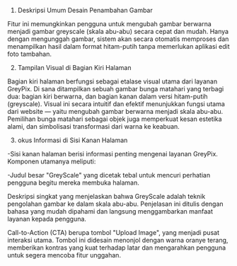1. Deskripsi Umum Desain Penambahan Gambar

Fitur ini memungkinkan pengguna untuk mengubah gambar berwarna menjadi gambar greyscale (skala abu-abu) secara cepat dan mudah. Hanya dengan mengunggah gambar, sistem akan secara otomatis memproses dan menampilkan hasil dalam format hitam-putih tanpa memerlukan aplikasi edit foto tambahan.

2. Tampilan Visual di Bagian Kiri Halaman

Bagian kiri halaman berfungsi sebagai etalase visual utama dari layanan GreyPix. Di sana ditampilkan sebuah gambar bunga matahari yang terbagi dua: bagian kiri berwarna, dan bagian kanan dalam versi hitam-putih (greyscale). Visual ini secara intuitif dan efektif menunjukkan fungsi utama dari website — yaitu mengubah gambar berwarna menjadi skala abu-abu.
Pemilihan bunga matahari sebagai objek juga memperkuat kesan estetika alami, dan simbolisasi transformasi dari warna ke keabuan.

3. okus Informasi di Sisi Kanan Halaman

-Sisi kanan halaman berisi informasi penting mengenai layanan GreyPix. Komponen utamanya meliputi:

-Judul besar "GreyScale" yang dicetak tebal untuk mencuri perhatian pengguna begitu mereka membuka halaman.

Deskripsi singkat yang menjelaskan bahwa GreyScale adalah teknik pengolahan gambar ke dalam skala abu-abu. Penjelasan ini ditulis dengan bahasa yang mudah dipahami dan langsung menggambarkan manfaat layanan kepada pengguna.

Call-to-Action (CTA) berupa tombol "Upload Image", yang menjadi pusat interaksi utama. Tombol ini didesain menonjol dengan warna oranye terang, memberikan kontras yang kuat terhadap latar dan mengarahkan pengguna untuk segera mencoba fitur unggahan.

